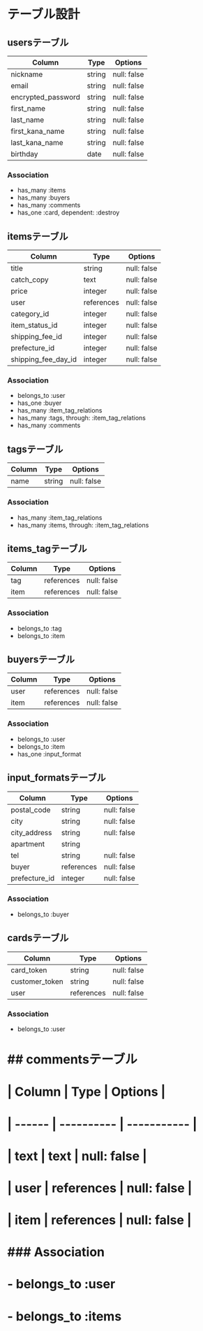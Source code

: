 # テーブル設計
## usersテーブル

| Column             | Type       | Options     |
| ------------------ | ---------- | ----------- |
| nickname           | string     | null: false |
| email              | string     | null: false |
| encrypted_password | string     | null: false |
| first_name         | string     | null: false |
| last_name          | string     | null: false |
| first_kana_name    | string     | null: false |
| last_kana_name     | string     | null: false |
| birthday           | date       | null: false |

### Association

- has_many :items
- has_many :buyers
- has_many :comments
- has_one :card, dependent: :destroy


## itemsテーブル

| Column              | Type       | Options     |
| ------------------- | ---------- | ----------- |
| title               | string     | null: false |
| catch_copy          | text       | null: false |
| price               | integer    | null: false |
| user                | references | null: false |
| category_id         | integer    | null: false |
| item_status_id      | integer    | null: false |
| shipping_fee_id     | integer    | null: false |
| prefecture_id       | integer    | null: false |
| shipping_fee_day_id | integer    | null: false |

### Association

- belongs_to :user
- has_one :buyer
- has_many :item_tag_relations
- has_many :tags, through: :item_tag_relations
- has_many :comments

## tagsテーブル

| Column | Type       | Options     |
| ------ | ---------- | ----------- |
| name   | string     | null: false |

### Association

- has_many :item_tag_relations
- has_many :items, through: :item_tag_relations

## items_tagテーブル

| Column | Type       | Options     |
| ------ | ---------- | ----------- |
| tag    | references | null: false |
| item   | references | null: false |

### Association

- belongs_to :tag
- belongs_to :item

## buyersテーブル

| Column | Type       | Options     |
| ------ | ---------- | ----------- |
| user   | references | null: false |
| item   | references | null: false |

### Association

- belongs_to :user
- belongs_to :item
- has_one :input_format

## input_formatsテーブル

| Column        | Type       | Options     |
| ------------- | ---------- | ----------- |
| postal_code   | string     | null: false |
| city          | string     | null: false |
| city_address  | string     | null: false |
| apartment     | string     |             |
| tel           | string     | null: false |
| buyer         | references | null: false |
| prefecture_id | integer    | null: false |

### Association

- belongs_to :buyer

## cardsテーブル

| Column         | Type       | Options     |
| -------------- | ---------- | ----------- |
| card_token     | string     | null: false |
| customer_token | string     | null: false |
| user           | references | null: false |

### Association

- belongs_to :user

# ## commentsテーブル

# | Column | Type       | Options     |
# | ------ | ---------- | ----------- |
# | text   | text       | null: false |
# | user   | references | null: false |
# | item   | references | null: false |

# ### Association

# - belongs_to :user
# - belongs_to :items